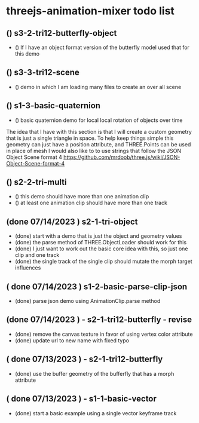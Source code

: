 # threejs-animation-mixer todo list

<!-- TRI12 SECTION -->

## () s3-2-tri12-butterfly-object
* () If I have an object format version of the butterfly model used that for this demo

## () s3-3-tri12-scene
* () demo in which I am loading many files to create an over all scene

<!-- BASIC SECTION -->

## () s1-3-basic-quaternion
* () basic quaternion demo for local local rotation of objects over time

<!-- TRINAGLE SECTION -->
  The idea that I have with this section is that I will create a custom geometry that is just a single triangle in space.
  To help keep things simple this geometry can just have a position attribute, and THREE.Points can be used in place of mesh
  I would also like to to use strings that follow the JSON Object Scene format 4
  https://github.com/mrdoob/three.js/wiki/JSON-Object-Scene-format-4
  
## () s2-2-tri-multi
* () this demo should have more than one animation clip
* () at least one animation clip should have more than one track

<!-- DONE -->

## (done 07/14/2023 ) s2-1-tri-object
* (done) start with a demo that is just the object and geometry values
* (done) the parse method of THREE.ObjectLoader should work for this
* (done) I just want to work out the basic core idea with this, so just one clip and one track
* (done) the single track of the single clip should mutate the morph target influences

## ( done 07/14/2023 ) s1-2-basic-parse-clip-json
* (done) parse json demo using AnimationClip.parse method

## (done 07/14/2023 ) - s2-1-tri12-butterfly - revise
* (done) remove the canvas texture in favor of using vertex color attribute
* (done) update url to new name with fixed typo 

## ( done 07/13/2023 ) - s2-1-tri12-butterfly
* (done) use the buffer geometry of the bufferfly that has a morph attribute

## ( done 07/13/2023 ) - s1-1-basic-vector
* (done) start a basic example using a single vector keyframe track